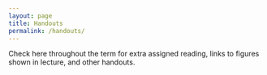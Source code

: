 ```yaml
---
layout: page
title: Handouts
permalink: /handouts/
---
```


Check here throughout the term for extra assigned reading, links to figures shown in lecture, and other handouts.

<!--
### Jupyter notebooks

To download the notebooks, right-click on the `*.ipynb file` link and make sure to Save As `*.ipynb` with no extra file extensions.

To simply view the content, click on the `nbviewer` link. These are plain web pages without interactive Python, rendered by  https://nbviewer.jupyter.org

- Lecture 1: What is a climate model, and Fun with Python [`*.ipynb file`]({{ site.url }}/notes/L01_Introduction.ipynb) [`nbviewer`]({{site.nbviewer}}/notes/L01_Introduction.ipynb)
- Lecture 2: Global energy balance, equilibrium temperature, and numerical timestepping [`*.ipynb file`]({{ site.url }}/notes/L02_GlobalEBM.ipynb) [`nbviewer`]({{site.nbviewer}}/notes/L02_GlobalEBM.ipynb)
- Lecture 3: The climate system and climate models [`*.ipynb file`]({{ site.url }}/notes/L03_ClimateSystem.ipynb) [`nbviewer`]({{site.nbviewer}}/notes/L03_ClimateSystem.ipynb)
- Lecture 4: Introducing the Community Earth System Model (CESM) [`*.ipynb file`]({{ site.url }}/notes/L04_IntroducingCESM.ipynb) [`nbviewer`]({{site.nbviewer}}/notes/L04_IntroducingCESM.ipynb)
- Lecture 4 with worked out solutions [`*.ipynb file`]({{ site.url }}/notes/L04_IntroducingCESM_completed.ipynb) [`nbviewer`]({{site.nbviewer}}/notes/L04_IntroducingCESM_completed.ipynb)
- Lecture 5: Building simple climate models using `climlab` [`*.ipynb file`]({{ site.url }}/notes/L05_climlab.ipynb) [`nbviewer`]({{site.nbviewer}}/notes/L05_climlab.ipynb)
- Lecture 6: Brief review of radiation [`*.ipynb file`]({{ site.url }}/notes/L06_Radiation.ipynb) [`nbviewer`]({{site.nbviewer}}/notes/L06_Radiation.ipynb)
- Lecture 7: Elementary greenhouse models [`*.ipynb file`]({{ site.url }}/notes/L07_ElementaryGreenhouse.ipynb) [`nbviewer`]({{site.nbviewer}}/notes/L07_ElementaryGreenhouse.ipynb)
- Lecture 8: Radiative Equilibrium [`*.ipynb file`]({{ site.url }}/notes/L08_RadiativeEquilibrium.ipynb) [`nbviewer`]({{site.nbviewer}}/notes/L08_RadiativeEquilibrium.ipynb)
- Lecture 9: Radiative-Convective Equilibrium [`*.ipynb file`]({{ site.url }}/notes/L09_RadiativeConvectiveEquilibrium.ipynb) [`nbviewer`]({{site.nbviewer}}/notes/L09_RadiativeConvectiveEquilibrium.ipynb)
- Lecture 10: Climate sensitivity and feedback [`*.ipynb file`]({{ site.url }}/notes/L10_Sensitivity_Feedback.ipynb) [`nbviewer`]({{site.nbviewer}}/notes/L10_Sensitivity_Feedback.ipynb)
- Lecture 11: Clouds and Climate [`*.ipynb file`]({{ site.url }}/notes/L11_Clouds.ipynb) [`nbviewer`]({{site.nbviewer}}/notes/L11_Clouds.ipynb)
- Lecture 12: Transient global warming [`*.ipynb file`]({{ site.url }}/notes/L12_TransientWarming.ipynb) [`nbviewer`]({{site.nbviewer}}/notes/L12_TransientWarming.ipynb)
- Lecture 13: Insolation [`*.ipynb file`]({{ site.url }}/notes/L13_Insolation.ipynb) [`nbviewer`]({{site.nbviewer}}/notes/L13_Insolation.ipynb)
- Lecture 14: Orbital variations and the Ice Ages [`*.ipynb file`]({{ site.url }}/notes/L14_OrbitalVariations.ipynb) [`nbviewer`]({{site.nbviewer}}/notes/L14_OrbitalVariations.ipynb)
- Lecture 15: Heat Transport [`*.ipynb file`]({{ site.url }}/notes/L15_HeatTransport.ipynb) [`nbviewer`]({{site.nbviewer}}/notes/L15_HeatTransport.ipynb)
- Lecture 16: The One-Dimensional Energy Balance Model [`*.ipynb file`]({{ site.url }}/notes/L16_EBM.ipynb) [`nbviewer`]({{site.nbviewer}}/notes/L16_EBM.ipynb)
- Lecture 17:  Ice-albedo feedback and Snowball Earth in the EBM [`*.ipynb file`]({{ site.url }}/notes/L17_albedo_feedback.ipynb) [`nbviewer`]({{site.nbviewer}}/notes/L17_albedo_feedback.ipynb)

-->

<!--
### Handouts

- [Why are so many models and scenarios used to project future climate change?]({{ site.baseurl }}/notes/So_Many_Model_IPCC_WG1AR5.pdf) (FAQ 12.1 from the IPCC AR5 WG1 report)
- [What would happen to future climate if we stopped emissions today?]({{ site.baseurl }}/notes/Stopped_Emissions_Today_IPCC_WG1AR5.pdf) (FAQ 12.3 from the IPCC AR5 WG1 report)
-->

<!--
### Powerpoint slides


- [Powerpoint slides on IPCC climate projections]({{ site.baseurl }}/notes/IPCC_AR5_slides.pptx)
-->

<!--
### Readings

*These links are password-protected. Instructions will be given in class or by email.*

- [The Climate Modelling Primer (4th edition), Chapter 1]({{ site.url }}/readings/Primer_4e_Ch1.pdf)
(89.5 MB pdf file)
-->

<!--
### Handouts

- [Why are so many models and scenarios used to project future climate change?]({{ site.baseurl }}/notes/So_Many_Model_IPCC_WG1AR5.pdf) (FAQ 12.1 from the IPCC AR5 WG1 report)
- [What would happen to future climate if we stopped emissions today?]({{ site.baseurl }}/notes/Stopped_Emissions_Today_IPCC_WG1AR5.pdf) (FAQ 12.3 from the IPCC AR5 WG1 report)

### Powerpoint slides

- [Powerpoint slides from the whole course]({{ site.baseurl }}/notes/ENV415_slides.pptx)

### Jupyter notebooks

- [EBM_notes.ipynb notebook]({{ site.baseurl }}/notes/EBM_notes.ipynb)
- [EBM_albedo_feedback.ipynb notebook]({{ site.baseurl }}/notes/EBM_albedo_feedback.ipynb)
- [RadiativeConvectiveEquilibrium.ipynb]({{ site.baseurl }}/notes/RadiativeConvectiveEquilibrium.ipynb)
- [RCE_exercises.ipynb]({{ site.baseurl }}/notes/RCE_exercises.ipynb)
- [NetCDF_examples.ipynb]({{ site.baseurl }}/notes/NetCDF_examples.ipynb)
- [TransientWarming.ipynb]({{ site.baseurl }}/notes/TransientWarming.ipynb)
- [Introducing_CESM.ipynb]({{ site.baseurl }}/notes/Introducing_CESM.ipynb)
- [CESM_energy_budget.ipynb]({{ site.baseurl }}/notes/CESM_energy_budget.ipynb)

### Data files

*We have used the data in these files in the above notebooks. The notebooks also show you how to access the same data interactively over the internet*

- [Observed climatological air temperature, from the NCEP reanalysis]({{ site.baseurl }}/notes/air.mon.1981-2010.ltm.nc)
- [Observed climatological ozone distribution]({{ site.baseurl }}/notes/ozone_1.9x2.5_L26_2000clim_c091112.nc)
- [Topography file for the CESM simulations]({{ site.baseurl }}/notes/USGS-gtopo30_1.9x2.5_remap_c050602.nc)
- [Output from the CESM pre-industrial control simulation]({{ site.baseurl }}/notes/som_1850_f19.cam.h0.clim_subset.nc) (this is just a small subset of the total list of output available from the online data server)
- [Output from the CESM 2xCO2 simulation]({{ site.baseurl }}/notes/som_1850_2xCO2.cam.h0.clim_subset.nc) (this is just a small subset of the total list of output available from the online data server)
-->
